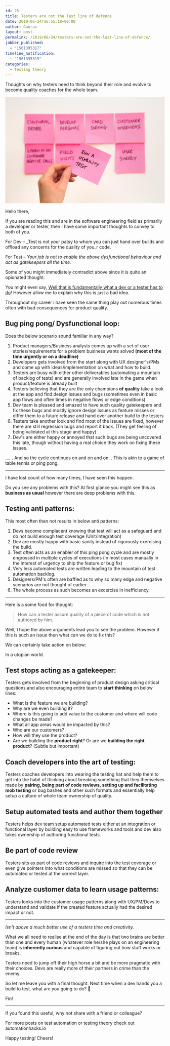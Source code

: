 ```yaml
---
id: 25
title: Testers are not the last line of defence
date: 2019-06-24T16:55:18+00:00
author: Gaurav
layout: post
permalink: /2019/06/24/testers-are-not-the-last-line-of-defence/
jabber_published:
  - "1561395317"
timeline_notification:
  - "1561395319"
categories:
  - Testing theory
---
```


Thoughts on why testers need to think beyond their role and evolve to become quality coaches for the
whole team.

![Things to test](/assets/images/wp-content/uploads/2019/06/david-travis-wc6mj0krzgw-unsplash.jpg)

Hello there,

If you are reading this and are in the software engineering field as primarily a developer or
tester, then I have some important thoughts to convey to both of you.

For Dev &#8211; \_Test is not your patsy to whom you can just hand over builds and offload any
concerns for the quality of you_r code.

For Test &#8211; _Your job is not to enable the above dysfunctional behaviour and act as gatekeepers
all the time._

Some of you might immediately contradict above since it is quite an opionated thought.

You might even say, <u>Well that is fundamentally what a dev or a tester has to do</u>! However
allow me to explain why this is just a bad idea.

Throughout my career i have seen the same thing play out numerous times often with bad consequences
for product quality.

## Bug ping pong/ Dysfunctional loop:

Does the below scenario sound familiar in any way?

1. Product managers/Business analysts comes up with a set of user stories/requirements for a problem
   business wants solved **(most of the time urgently or on a deadline)**
2. Developers gets involved from the start along with UX designer's/PMs and come up with
   ideas/implementation on what and how to build.
3. Testers are busy with either other deliverables (automating a mountain of backlog of tests) and
   are generally involved late in the game when product/feature is already built
4. Testers believing that they are the only champions **of quality** take a look at the app and find
   design issues and bugs (sometimes even in basic app flows and often times in negative flows or
   edge conditions)
5. Dev team is pleased and amazed to have such quality gatekeepers and fix these bugs and mostly
   ignore design issues as feature misses or differ them to a future release and hand over another
   build to the testers
6. Testers take another look and find most of the issues are fixed, however there are still
   regression bugs and report it back. (They get feeling of being validated at this stage and happy)
7. Dev's are either happy or annoyed that such bugs are being uncovered this late, though without
   having a real choice they work on fixing these issues.

&#8230;&#8230; And so the cycle continues on and on and on. . This is akin to a game of table tennis
or ping pong.

<hr class="wp-block-separator" />

I have lost count of how many times, I have seen this happen.

Do you see any problems with this? At first glance you might see this as **business as usual**
however there are deep problems with this.

## Testing anti patterns:

This most often than not results in below anti patterns:

1. Devs become complacent knowing that test will act as a safeguard and do not build enough test
   coverage (Unit/Integration)
2. Dev are mostly happy with basic sanity instead of rigorously exercising the build.
3. Test often acts as an enabler of this ping pong cycle and are mostly engrossed in multiple cycles
   of executions (in most cases manually in the interest of urgency to ship the feature or bug fix)
4. Very less automated tests are written leading to the mountain of test automation backlog.
5. Designers/PM's often are baffled as to why so many edge and negative scenarios are not thought of
   earlier
6. The whole process as such becomes an excercise in inefficiency.

<hr class="wp-block-separator" />

Here is a some food for thought:

<blockquote class="wp-block-quote">
  <p>
    How can a tester assure quality of a piece of code which is not authored by him.
  </p>
</blockquote>

Well, I hope the above arguments lead you to see the problem. However if this is such an issue then
what can we do to fix this?

We can certainly take action on below:

In a utopian world.

## Test stops acting as a gatekeeper:

Testers gets involved from the beginning of product design asking critical questions and also
encouraging entire team to **start thinking** on below lines:

- What is the feature we are building?
- Why are we even building it?
- Where is this going to add value to the customer and where will code changes be made?
- What all app areas would be impacted by this?
- Who are our customers?
- How will they use the product?
- Are we building the **product right**? Or are we **building the right product**? (Subtle but
  important)

## Coach developers into the art of testing:

Testers coaches developers into wearing the testing hat and help them to get into the habit of
thinking about breaking something that they themselves made by **pairing, being part of code
reviews, setting up and facilitating mob testing** or bug bashes and other such formats and
essentially help setup a culture of whole team ownership of quality.

## Setup automated tests and author them together

Testers helps dev team setup automated tests either at an integration or functional layer by
building easy to use frameworks and tools and dev also takes ownership of authoring functional
tests.

## Be part of code review

Testers sits as part of code reviews and inquire into the test coverage or even give pointers into
what conditions are missed so that they can be automated or tested at the correct layer.

## Analyze customer data to learn usage patterns:

Testers looks into the customer usage patterns along with UX/PM/Devs to understand and validate if
the created feature actually had the desired impact or not.

<hr class="wp-block-separator" />

_Isn't above a much better use of a testers time and creativity._

What we all need to realise at the end of the day is that two brains are better than one and every
human (whatever role he/she plays on an engineering team) is **inherently curious** and capable of
figuring out how stuff works or breaks.

Testers need to jump off their high horse a bit and be more pragmatic with their choices. Devs are
really more of their partners in crime than the enemy.

So let me leave you with a final thought. Next time when a dev hands you a build to test. what are
you going to do? 🤔

Fin!

<hr class="wp-block-separator" />

If you found this useful, why not share with a friend or colleague?

For more posts on test automation or testing theory check out automationhacks.io

Happy testing! Cheers!

